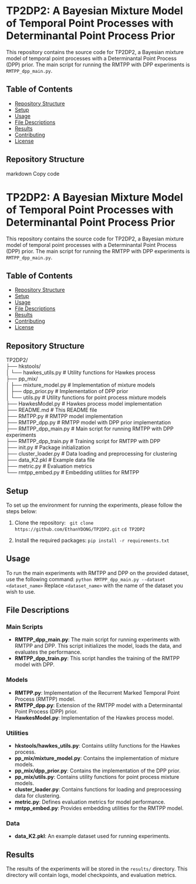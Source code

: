 # TP2DP2: A Bayesian Mixture Model of Temporal Point Processes with Determinantal Point Process Prior

This repository contains the source code for TP2DP2, a Bayesian mixture model of temporal point processes with a Determinantal Point Process (DPP) prior. The main script for running the RMTPP with DPP experiments is `RMTPP_dpp_main.py`.

## Table of Contents

- [Repository Structure](#repository-structure)
- [Setup](#setup)
- [Usage](#usage)
- [File Descriptions](#file-descriptions)
- [Results](#results)
- [Contributing](#contributing)
- [License](#license)

## Repository Structure



markdown
Copy code
# TP2DP2: A Bayesian Mixture Model of Temporal Point Processes with Determinantal Point Process Prior

This repository contains the source code for TP2DP2, a Bayesian mixture model of temporal point processes with a Determinantal Point Process (DPP) prior. The main script for running the RMTPP with DPP experiments is `RMTPP_dpp_main.py`.

## Table of Contents

- [Repository Structure](#repository-structure)
- [Setup](#setup)
- [Usage](#usage)
- [File Descriptions](#file-descriptions)
- [Results](#results)
- [Contributing](#contributing)
- [License](#license)

## Repository Structure

TP2DP2/<br>
├── hkstools/<br>
│ └── hawkes_utils.py # Utility functions for Hawkes process<br>
├── pp_mix/<br>
│ ├── mixture_model.py # Implementation of mixture models<br>
│ ├── dpp_prior.py # Implementation of DPP prior<br>
│ └── utils.py # Utility functions for point process mixture models<br>
├── HawkesModel.py # Hawkes process model implementation<br>
├── README.md # This README file<br>
├── RMTPP.py # RMTPP model implementation<br>
├── RMTPP_dpp.py # RMTPP model with DPP prior implementation<br>
├── RMTPP_dpp_main.py # Main script for running RMTPP with DPP experiments<br>
├── RMTPP_dpp_train.py # Training script for RMTPP with DPP<br>
├── init.py # Package initialization<br>
├── cluster_loader.py # Data loading and preprocessing for clustering<br>
├── data_K2.pkl # Example data file<br>
├── metric.py # Evaluation metrics<br>
└── rmtpp_embed.py # Embedding utilities for RMTPP

## Setup

To set up the environment for running the experiments, please follow the steps below:

1. Clone the repository:
    `
    git clone https://github.com/EthanYDONG/TP2DP2.git`
    `cd TP2DP2`

2. Install the required packages:
  `
    pip install -r requirements.txt
  `

## Usage

To run the main experiments with RMTPP and DPP on the provided dataset, use the following command:
`
python RMTPP_dpp_main.py --dataset <dataset_name>
`
Replace `<dataset_name>` with the name of the dataset you wish to use.

## File Descriptions

### Main Scripts

- **RMTPP_dpp_main.py**: The main script for running experiments with RMTPP and DPP. This script initializes the model, loads the data, and evaluates the performance.
- **RMTPP_dpp_train.py**: This script handles the training of the RMTPP model with DPP.

### Models

- **RMTPP.py**: Implementation of the Recurrent Marked Temporal Point Process (RMTPP) model.
- **RMTPP_dpp.py**: Extension of the RMTPP model with a Determinantal Point Process (DPP) prior.
- **HawkesModel.py**: Implementation of the Hawkes process model.

### Utilities

- **hkstools/hawkes_utils.py**: Contains utility functions for the Hawkes process.
- **pp_mix/mixture_model.py**: Contains the implementation of mixture models.
- **pp_mix/dpp_prior.py**: Contains the implementation of the DPP prior.
- **pp_mix/utils.py**: Contains utility functions for point process mixture models.
- **cluster_loader.py**: Contains functions for loading and preprocessing data for clustering.
- **metric.py**: Defines evaluation metrics for model performance.
- **rmtpp_embed.py**: Provides embedding utilities for the RMTPP model.

### Data

- **data_K2.pkl**: An example dataset used for running experiments.

## Results

The results of the experiments will be stored in the `results/` directory. This directory will contain logs, model checkpoints, and evaluation metrics.
